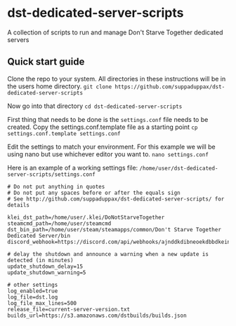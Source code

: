 # dst-dedicated-server-scripts
A collection of scripts to run and manage Don't Starve Together dedicated servers

## Quick start guide
Clone the repo to your system. All directories in these instructions will be in the users home directory. 
```git clone https://github.com/suppaduppax/dst-dedicated-server-scripts```

Now go into that directory
```cd dst-dedicated-server-scripts```

First thing that needs to be done is the `settings.conf` file needs to be created. 
Copy the settings.conf.template file as a starting point
```cp settings.conf.template settings.conf```

Edit the settings to match your environment. For this example we will be using nano but use whichever editor you want to.
```nano settings.conf```

Here is an example of a working settings file:
```/home/user/dst-dedicated-server-scripts/settings.conf```
```
# Do not put anything in quotes
# Do not put any spaces before or after the equals sign
# See http://github.com/suppaduppax/dst-dedicated-server-scripts/ for details

klei_dst_path=/home/user/.klei/DoNotStarveTogether
steamcmd_path=/home/user/steamcmd
dst_bin_path=/home/user/steam/steamapps/common/Don't Starve Together Dedicated Server/bin
discord_webhook=https://discord.com/api/webhooks/ajnddkdibneoekdbbdkeinrmpdojmekediod111dmmwosodb32beoejapqkenn1

# delay the shutdown and announce a warning when a new update is detected (in minutes)
update_shutdown_delay=15
update_shutdown_warning=5

# other settings
log_enabled=true
log_file=dst.log
log_file_max_lines=500
release_file=current-server-version.txt
builds_url=https://s3.amazonaws.com/dstbuilds/builds.json
```
